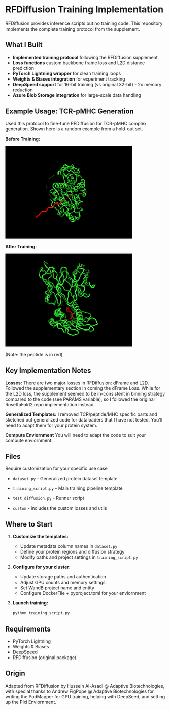 # RFDiffusion Training Implementation

RFDiffusion provides inference scripts but no training code. This repository implements the complete training protocol from the supplement.

## What I Built

- **Implemented training protocol** following the RFDiffusion supplement
- **Loss functions** custom backbone frame loss and L2D distance prediction  
- **PyTorch Lightning wrapper** for clean training loops
- **Weights & Biases integration** for experiment tracking
- **DeepSpeed support** for 16-bit training (vs original 32-bit) - 2x memory reduction
- **Azure Blob Storage integration** for large-scale data handling

## Example Usage: TCR-pMHC Generation

Used this protocol to fine-tune RFDiffusion for TCR-pMHC complex generation. Shown here is a random example from a hold-out set.

**Before Training:**

<img src="gifs/\ basemodel.gif" alt="Before Training" width="400"/>

**After Training:** 

<img src="gifs/\ trainedmodel.gif" alt="After Training" width="400"/>

(Note: the peptide is in red)

## Key Implementation Notes

**Losses:** There are two major losses in RFDiffusion: dFrame and L2D. Followed the supplementary section in coming the dFrame Loss. While for the L2D loss, the supplement seemed to be in-consistent in binning strategy compared to the code (see PARAMS variable), so I followed the original RosettaFold2 repo implementation instead.

**Generalized Templates:** I removed TCR/peptide/MHC specific parts and sketched out generalized code for dataloaders that I have not tested. You'll need to adapt them for your protein system.

**Compute Enviornment** You will need to adapt the code to suit your compute enviornment.

## Files

Require customization for your specific use case
- `dataset.py` - Generalized protein dataset template
- `training_script.py` - Main training pipeline template
- `test_diffusion.py` - Runner script


- `custom` - includes the custom losses and utils

## Where to Start

1. **Customize the templates:**
   - Update metadata column names in `dataset.py`
   - Define your protein regions and diffusion strategy
   - Modify paths and project settings in `training_script.py`

2. **Configure for your cluster:**
   - Update storage paths and authentication
   - Adjust GPU counts and memory settings
   - Set WandB project name and entity
   - Configure DockerFile + pyproject.toml for your enviornment

3. **Launch training:**
   ```bash
   python training_script.py
   ```

## Requirements

- PyTorch Lightning
- Weights & Biases  
- DeepSpeed
- RFDiffusion (original package)

## Origin

Adapted from RFDiffusion by Hussein Al-Asadi @ Adaptive Biotechnologies, with special thanks to Andrew FigPope @ Adaptive Biotechnologies for writing the PodMapper for GPU training, helping with DeepSeed, and setting up the Pixi Enviornment.
